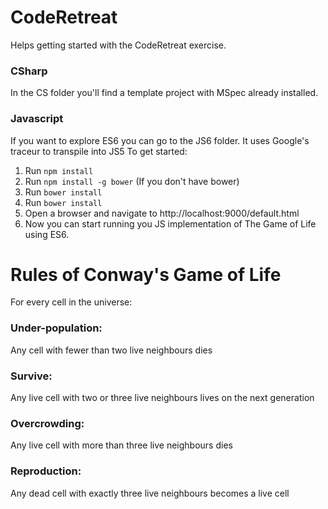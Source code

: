 # CodeRetreat

Helps getting started with the CodeRetreat exercise.

### CSharp

In the CS folder you'll find a template project with MSpec already installed.

### Javascript

If you want to explore ES6 you can go to the JS6 folder. It uses Google's traceur to transpile into JS5
To get started:

1. Run ```npm install```
2. Run ```npm install -g bower``` (If you don't have bower)
3. Run ```bower install```
4. Run ```bower install```
5. Open a browser and navigate to http://localhost:9000/default.html
6. Now you can start running you JS implementation of The Game of Life using ES6.


# Rules of Conway's Game of Life

For every cell in the universe:

### Under-population: 
Any cell with fewer than two live neighbours dies

### Survive:
Any live cell with two or three live neighbours lives on the next generation

### Overcrowding:
Any live cell with more than three live neighbours dies

### Reproduction: 
Any dead cell with exactly three live neighbours becomes a live cell
